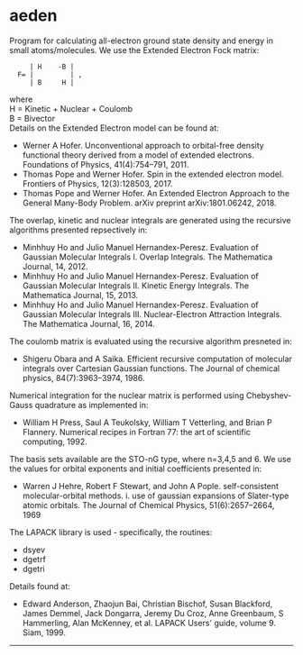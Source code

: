 # aeden
                                                                     
   Program for calculating all-electron ground state density and energy in small atoms/molecules. We use the Extended Electron Fock matrix:                         
                                                                     
         | H    -B |                                                 
      F= |         | ,                                               
         | B     H |                                                 
                                                                     
   where                                                             
      H = Kinetic + Nuclear + Coulomb                                
      B = Bivector                                                   
   Details on the Extended Electron model can be found at:           
                                                                     
   - Werner A Hofer. Unconventional approach to orbital-free density functional theory derived from a model of extended electrons. Foundations of Physics, 41(4):754–791, 2011.                    
   - Thomas Pope and Werner Hofer. Spin in the extended electron model. Frontiers of Physics, 12(3):128503, 2017.                
   - Thomas Pope and Werner Hofer. An Extended Electron Approach to the General Many-Body Problem. arXiv preprint arXiv:1801.06242, 2018.                                                           
                                                                     
                                                                     
   The overlap, kinetic and nuclear integrals are generated using the recursive algorithms presented repsectively in:              
                                                                     
   - Minhhuy Ho and Julio Manuel Hernandex-Peresz. Evaluation of Gaussian Molecular Integrals I. Overlap Integrals. The Mathematica Journal, 14, 2012.                                  
   - Minhhuy Ho and Julio Manuel Hernandex-Peresz. Evaluation of Gaussian Molecular Integrals II. Kinetic Energy Integrals. The Mathematica Journal, 15, 2013.                                  
   - Minhhuy Ho and Julio Manuel Hernandex-Peresz. Evaluation of Gaussian Molecular Integrals III. Nuclear-Electron Attraction Integrals. The Mathematica Journal, 16, 2014.                   
                                                                     
   The coulomb matrix is evaluated using the recursive algorithm presneted in:                                                    
                                                                     
   - Shigeru Obara and A Saika. Efficient recursive computation of molecular integrals over Cartesian Gaussian functions. The Journal of chemical physics, 84(7):3963–3974, 1986.             
                                                                     
   Numerical integration for the nuclear matrix is performed using Chebyshev-Gauss quadrature as implemented in:                    
                                                                     
   - William H Press, Saul A Teukolsky, William T Vetterling, and Brian P Flannery. Numerical recipes in Fortran 77: the art of scientific computing, 1992.                                     
                                                                     
   The basis sets available are the STO-nG type, where n=3,4,5 and 6. We use the values for orbital exponents and initial coefficients presented in:                                       
                                                                     
   - Warren J Hehre, Robert F Stewart, and John A Pople. self-consistent molecular-orbital methods. i. use of gaussian expansions of Slater-type atomic orbitals. The Journal of Chemical Physics, 51(6):2657–2664, 1969                         
                                                                     
                                                                     
   The LAPACK library is used - specifically, the routines:          
                                                                     
   - dsyev                                                           
   - dgetrf                                                          
   - dgetri                                                          
                                                                     
   Details found at:                                                 
                                                                     
   - Edward Anderson, Zhaojun Bai, Christian Bischof, Susan Blackford, James Demmel, Jack Dongarra, Jeremy Du Croz, Anne Greenbaum, S Hammerling, Alan McKenney, et al. LAPACK Users' guide, volume 9. Siam, 1999.                                    
                                                                     
---------------------------------------------------------------------
